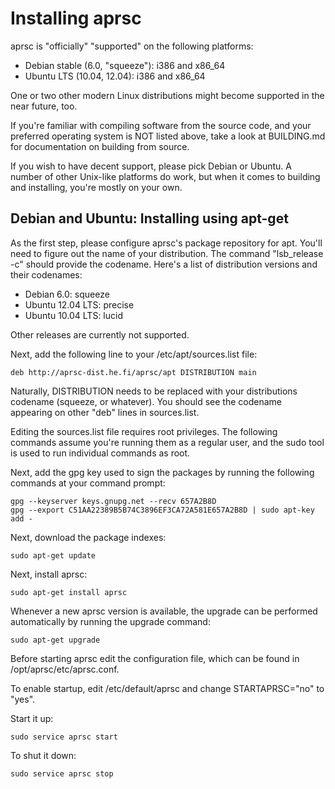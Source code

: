 
Installing aprsc
================

aprsc is "officially" "supported" on the following platforms:

* Debian stable (6.0, "squeeze"): i386 and x86_64
* Ubuntu LTS (10.04, 12.04): i386 and x86_64

One or two other modern Linux distributions might become supported in the
near future, too.

If you're familiar with compiling software from the source code, and
your preferred operating system is NOT listed above, take a look at
BUILDING.md for documentation on building from source.

If you wish to have decent support, please pick Debian or Ubuntu. A number
of other Unix-like platforms do work, but when it comes to building and
installing, you're mostly on your own.


Debian and Ubuntu: Installing using apt-get
----------------------------------------------

As the first step, please configure aprsc's package repository for apt. 
You'll need to figure out the name of your distribution.  The command
"lsb_release -c" should provide the codename.  Here's a list of distribution
versions and their codenames:

* Debian 6.0: squeeze
* Ubuntu 12.04 LTS: precise
* Ubuntu 10.04 LTS: lucid

Other releases are currently not supported.

Next, add the following line to your /etc/apt/sources.list file:

    deb http://aprsc-dist.he.fi/aprsc/apt DISTRIBUTION main

Naturally, DISTRIBUTION needs to be replaced with your distributions
codename (squeeze, or whatever).  You should see the codename appearing on
other "deb" lines in sources.list.

Editing the sources.list file requires root privileges. The following
commands assume you're running them as a regular user, and the sudo tool is
used to run individual commands as root.

Next, add the gpg key used to sign the packages by running the following
commands at your command prompt:

    gpg --keyserver keys.gnupg.net --recv 657A2B8D
    gpg --export C51AA22389B5B74C3896EF3CA72A581E657A2B8D | sudo apt-key add -

Next, download the package indexes:

    sudo apt-get update

Next, install aprsc:

    sudo apt-get install aprsc

Whenever a new aprsc version is available, the upgrade can be performed
automatically by running the upgrade command:

    sudo apt-get upgrade

Before starting aprsc edit the configuration file, which can be found in
/opt/aprsc/etc/aprsc.conf.

To enable startup, edit /etc/default/aprsc and change STARTAPRSC="no" to
"yes".

Start it up:

    sudo service aprsc start

To shut it down:

    sudo service aprsc stop

